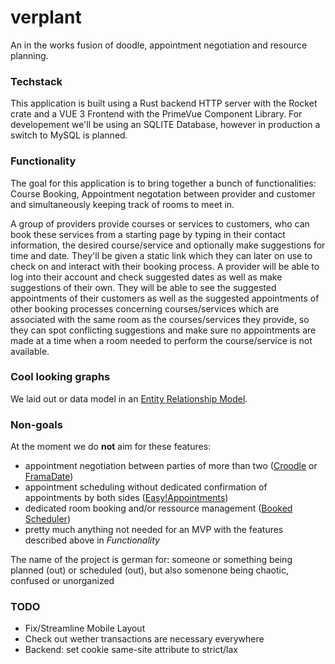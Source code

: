 # verplant

An in the works fusion of doodle, appointment negotiation and resource planning.

### Techstack

This application is built using a Rust backend HTTP server with the Rocket crate and a VUE 3 Frontend with the PrimeVue Component Library.
For developement we'll be using an SQLITE Database, however in production a switch to MySQL is planned.

### Functionality

The goal for this application is to bring together a bunch of functionalities:
Course Booking, Appointment negotation between provider and customer and simultaneously keeping track of rooms to meet in.

A group of providers provide courses or services to customers, who can book these
services from a starting page by typing in their contact information, the desired course/service and optionally make suggestions for time and date.
They'll be given a static link which they can later on use to check on and interact with their booking process. A provider will be able to log into
their account and check suggested dates as well as make suggestions of their own. They will be able to see the suggested appointments of their customers
as well as the suggested appointments of other booking processes concerning courses/services which are associated with the same room as the courses/services
they provide, so they can spot conflicting suggestions and make sure no appointments are made at a time when a room needed to perform the course/service is not available.

### Cool looking graphs

We laid out or data model in an [Entity Relationship Model](./erm.png).

### Non-goals

At the moment we do **not** aim for these features:

- appointment negotiation between parties of more than two ([Croodle](https://github.com/jelhan/croodle) or [FramaDate](https://framagit.org/framasoft/framadate/framadate))
- appointment scheduling without dedicated confirmation of appointments by both sides ([Easy!Appointments](https://easyappointments.org/))
- dedicated room booking and/or ressource management ([Booked Scheduler](https://github.com/effgarces/BookedScheduler))
- pretty much anything not needed for an MVP with the features described above in _Functionality_

The name of the project is german for: someone or something being planned (out) or scheduled (out), but also somenone being chaotic, confused or unorganized

### TODO

- Fix/Streamline Mobile Layout
- Check out wether transactions are necessary everywhere
- Backend: set cookie same-site attribute to strict/lax
